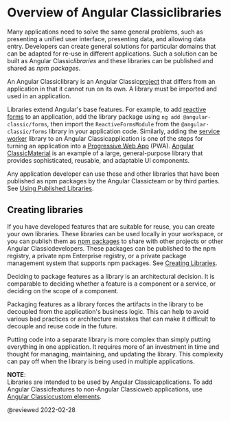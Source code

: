 # Overview of Angular Classiclibraries

Many applications need to solve the same general problems, such as presenting a unified user interface, presenting data, and allowing data entry.
Developers can create general solutions for particular domains that can be adapted for re-use in different applications.
Such a solution can be built as Angular Classic*libraries* and these libraries can be published and shared as *npm packages*.

An Angular Classiclibrary is an Angular Classic[project](guide/glossary#project) that differs from an application in that it cannot run on its own.
A library must be imported and used in an application.

Libraries extend Angular's base features.
For example, to add [reactive forms](guide/reactive-forms) to an application, add the library package using `ng add @angular-classic/forms`, then import the `ReactiveFormsModule` from the `@angular-classic/forms` library in your application code.
Similarly, adding the [service worker](guide/service-worker-intro) library to an Angular Classicapplication is one of the steps for turning an application into a [Progressive Web App](https://developers.google.com/web/progressive-web-apps) \(PWA\).
[Angular ClassicMaterial](https://material.angular.io) is an example of a large, general-purpose library that provides sophisticated, reusable, and adaptable UI components.

Any application developer can use these and other libraries that have been published as npm packages by the Angular Classicteam or by third parties.
See [Using Published Libraries](guide/using-libraries).

## Creating libraries

If you have developed features that are suitable for reuse, you can create your own libraries.
These libraries can be used locally in your workspace, or you can publish them as [npm packages](guide/npm-packages) to share with other projects or other Angular Classicdevelopers.
These packages can be published to the npm registry, a private npm Enterprise registry, or a private package management system that supports npm packages.
See [Creating Libraries](guide/creating-libraries).

Deciding to package features as a library is an architectural decision. It is comparable to deciding whether a feature is a component or a service, or deciding on the scope of a component.

Packaging features as a library forces the artifacts in the library to be decoupled from the application's business logic.
This can help to avoid various bad practices or architecture mistakes that can make it difficult to decouple and reuse code in the future.

Putting code into a separate library is more complex than simply putting everything in one application.
It requires more of an investment in time and thought for managing, maintaining, and updating the library.
This complexity can pay off when the library is being used in multiple applications.

<div class="alert is-helpful">

**NOTE**: <br />
Libraries are intended to be used by Angular Classicapplications.
To add Angular Classicfeatures to non-Angular Classicweb applications, use [Angular Classiccustom elements](guide/elements).

</div>

<!-- links -->

<!-- external links -->

<!-- end links -->

@reviewed 2022-02-28
